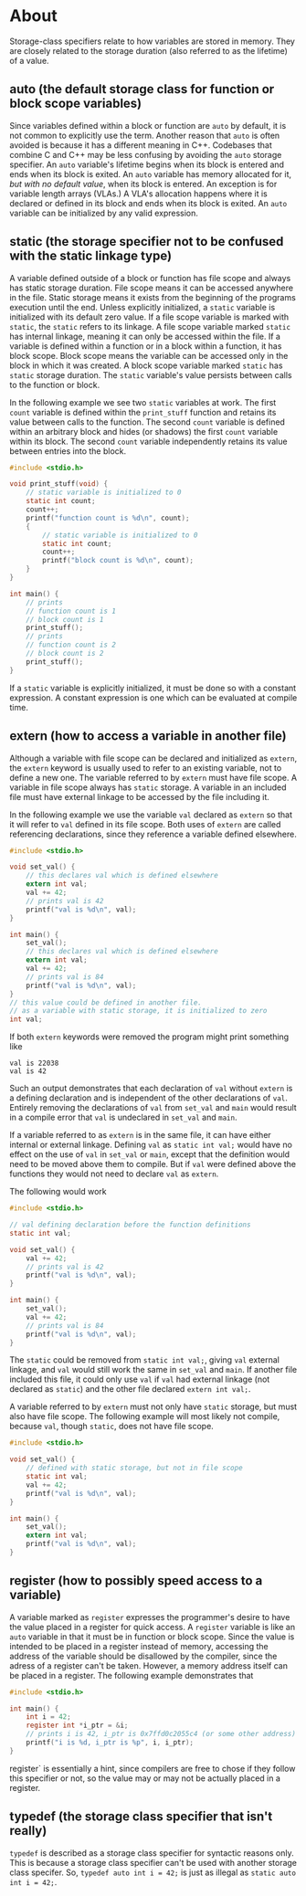 # About

Storage-class specifiers relate to how variables are stored in memory.
They are closely related to the storage duration (also referred to as the lifetime) of a value.

## auto (the default storage class for function or block scope variables)

Since variables defined within a block or function are `auto` by default, it is not common to explicitly use the term.
Another reason that `auto` is often avoided is because it has a different meaning in C++.
Codebases that combine C and C++ may be less confusing by avoiding the `auto` storage specifier.
An `auto` variable's lifetime begins when its block is entered and ends when its block is exited.
An `auto` variable has memory allocated for it, _but with no default value_, when its block is entered.
An exception is for variable length arrays (VLAs.)
A VLA's allocation happens where it is declared or defined in its block and ends when its block is exited.
An `auto` variable can be initialized by any valid expression.


## static (the storage specifier not to be confused with the static linkage type)
A variable defined outside of a block or function has file scope and always has static storage duration.
File scope means it can be accessed anywhere in the file.
Static storage means it exists from the beginning of the programs execution until the end.
Unless explicitly initialized, a `static` variable is initialized with its default zero value.
If a file scope variable is marked with `static`, the `static` refers to its linkage.
A file scope variable marked `static` has internal linkage, meaning it can only be accessed within the file.
If a variable is defined within a function or in a block within a function, it has block scope.
Block scope means the variable can be accessed only in the block in which it was created.
A block scope variable marked `static` has `static` storage duration.
The `static` variable's value persists between calls to the function or block.

In the following example we see two `static` variables at work.
The first `count` variable is defined within the `print_stuff` function and retains its value between calls to the function.
The second `count` variable is defined within an arbitrary block and hides (or shadows) the first `count` variable within its block.
The second `count` variable independently retains its value between entries into the block.

```c
#include <stdio.h>

void print_stuff(void) {
    // static variable is initialized to 0
    static int count;
    count++;
    printf("function count is %d\n", count);
    {
        // static variable is initialized to 0
        static int count;
        count++;
        printf("block count is %d\n", count);
    }
}

int main() {
    // prints
    // function count is 1
    // block count is 1
    print_stuff();
    // prints
    // function count is 2
    // block count is 2    
    print_stuff();
}
```

If a `static` variable is explicitly initialized, it must be done so with a constant expression.
A constant expression is one which can be evaluated at compile time.

## extern (how to access a variable in another file)

Although a variable with file scope can be declared and initialized as `extern`, the `extern` keyword is usually used to refer to an existing variable, not to define a new one.
The variable referred to by `extern` must have file scope.
A variable in file scope always has `static` storage.
A variable in an included file must have external linkage to be accessed by the file including it.

In the following example we use the variable `val` declared as `extern` so that it will refer to `val` defined in its file scope.
Both uses of `extern` are called referencing declarations, since they reference a variable defined elsewhere.

```c
#include <stdio.h>

void set_val() {
    // this declares val which is defined elsewhere
    extern int val;
    val += 42;
    // prints val is 42
    printf("val is %d\n", val);
}

int main() {
    set_val();
    // this declares val which is defined elsewhere
    extern int val;
    val += 42;
    // prints val is 84
    printf("val is %d\n", val);
}
// this value could be defined in another file.
// as a variable with static storage, it is initialized to zero
int val;
```

If both `extern` keywords were removed the program might print something like

```
val is 22038
val is 42
```

Such an output demonstrates that each declaration of `val` without `extern` is a defining declaration and is independent of the other declarations of `val`.
Entirely removing the declarations of `val` from `set_val` and `main` would result in a compile error that `val` is undeclared in `set_val` and `main`.

If a variable referred to as `extern` is in the same file, it can have either internal or external linkage.
Defining `val` as `static int val;` would have no effect on the use of `val` in `set_val` or `main`, except that the definition would need to be moved above them to compile.
But if `val` were defined above the functions they would not need to declare `val` as `extern`.

The following would work

```c
#include <stdio.h>

// val defining declaration before the function definitions
static int val;

void set_val() {
    val += 42;
    // prints val is 42
    printf("val is %d\n", val);
}

int main() {
    set_val();
    val += 42;
    // prints val is 84
    printf("val is %d\n", val);
}
```

The `static` could be removed from `static int val;`, giving `val` external linkage,  and `val` would still work the same in `set_val` and `main`.
If another file included this file, it could only use `val` if `val` had external linkage (not declared as `static`) and the other file declared `extern int val;`.

A variable referred to by `extern` must not only have `static` storage, but must also have file scope.
The following example will most likely not compile, because `val`, though `static`, does not have file scope.

```c
#include <stdio.h>

void set_val() {
    // defined with static storage, but not in file scope
    static int val;
    val += 42;
    printf("val is %d\n", val);
}

int main() {
    set_val();
    extern int val;
    printf("val is %d\n", val);
}
```

## register (how to possibly speed access to a variable)

A variable marked as `register` expresses the programmer's desire to have the value placed in a register for quick access.
A `register` variable is like an `auto` variable in that it must be in function or block scope.
Since the value is intended to be placed in a register instead of memory, accessing the address of the variable should be disallowed by the compiler, since the adress of a register can't be taken.
However, a memory address itself can be placed in a register.
The following example demonstrates that

```c
#include <stdio.h>

int main() {
    int i = 42;
    register int *i_ptr = &i;
    // prints i is 42, i_ptr is 0x7ffd0c2055c4 (or some other address)
    printf("i is %d, i_ptr is %p", i, i_ptr);
}
```

register` is essentially a hint, since compilers are free to chose if they follow this specifier or not, so the value may or may not be actually placed in a register.

## typedef (the storage class specifier that isn't really)

`typedef` is described as a storage class specifier for syntactic reasons only.
This is because a storage class specifier can't be used with another storage class specifer.
So, `typedef auto int i = 42;` is just as illegal as `static auto int i = 42;`.
